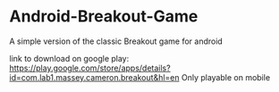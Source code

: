 # Android-Breakout-Game
A simple version of the classic Breakout game for android

link to download on google play: https://play.google.com/store/apps/details?id=com.lab1.massey.cameron.breakout&hl=en
Only playable on mobile

